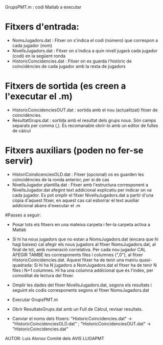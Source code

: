 
GrupsPMT.m  : codi Matlab a executar

# Fitxers d'entrada:

* NomsJugadors.dat   : Fitxer on s'indica el codi (número) que correspon a cada jugador (nom)
* NivellsJugadors.dat   : Fitxer on s'indica a quin nivell jugarà cada jugador (codi) en la següent ronda
* HistoricCoincidencies.dat : Fitxer on es guarda l'històric de coincidències de cada jugador amb la resta de jugadors

# Fitxers de sortida (es creen a l'executar el .m)

* HistoricCoincidenciesOUT.dat  :  sortida amb el nou (actualitzat) fitxer de coincidències. 
* ResultatGrups.dat  :   sortida amb el resultat dels grups nous. Són camps separats per comma (,). És recomanable obrir-lo amb un editor de fulles de càlcul

# Fitxers auxiliars (poden no fer-se servir)

* HistoriCoindicenciesOLD.dat  :  Fitxer (opcional) os es guarden les coincidències de la ronda anterior, per si de cas
* NivellsJugador plantilla.dat  :  Fitxer amb l'estructura corresponent a NivellsJugador.dat afegint text addicional explicatiu per indicar on va cada jugador. Es pot omplir el fitxer NivellsJugadors.dat a partir d'una còpia d'aquest fitxer, en aquest cas cal esborrar el text auxiliar addicional abans d'executar el .m


#Passes a seguir:

* Posar tots els fitxers en una mateixa carpeta i fer-la carpeta activa a Matlab

* Si hi ha nous jugadors que no estan a NomsJugadors.dat (encara que hi hagi baixes) cal afegir els nous jugadors al fitxer NomsJugadors.dat, al final de tot, amb numeració correlativa. Per cada nou jugador CAL AFEGIR TAMBÉ les corresponents files i columnes (",0"), al fitxer HistoricCoincidencies.dat. Aquest fitxer ha de tenir una matriu quasi-quadrada: Si hi ha N jugadors a NomJugadors.dat el fitxer ha de tenir N files i N+1 columnes. Hi ha una columna addicional que és l'index, per comoditat de lectura del fitxer.

* Omplir les dades del fitxer NivellsJugadors.dat, segons els resultats i seguint els codis corresponents segons el fitxer NomsJugadors.dat

* Executar GrupsPMT.m

* Obrir ResultatsGrups.dat amb un Full de Càlcul, revisar resultats.

* Canviar el noms dels fitxers: "HistoricCoincidencies.dat" -> "HistoricCoincidenciesOLD.dat" ; "HistoricCoincidenciesOUT.dat" -> "HistoricCoincidencies.dat"


AUTOR: Luis Alonso
Comité dels AVIS LLIGAPMT
